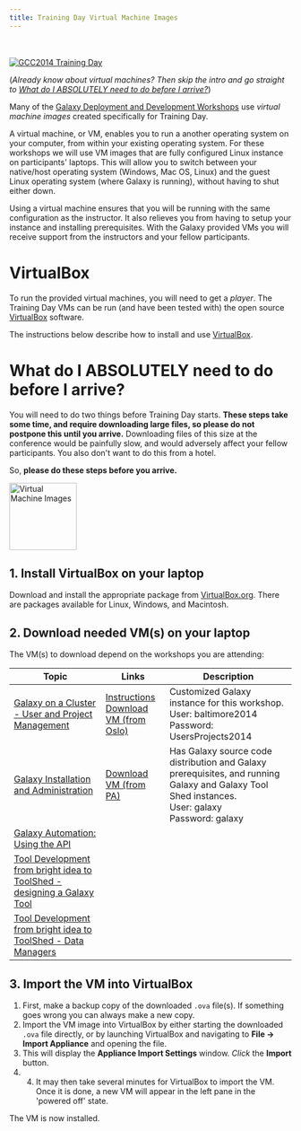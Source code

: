 ```yaml
---
title: Training Day Virtual Machine Images
---
```

<slot name="/events/gcc2014/header" />
<br /><br />



<slot name="/events/gcc2014/linkbox" />

<div class='left'><a href='/events/gcc2014/training-day/'><img src="/images/logos/GCC2014TDLogoSmall.png" alt="GCC2014 Training Day"  /></a></div>

(*Already know about virtual machines?  Then skip the intro and go straight to [What do I ABSOLUTELY need to do before I arrive?](/events/gcc2014/training-day/vms/#what-do-i-absolutely-need-to-do-before-i-arrive)*)

Many of the [Galaxy Deployment and Development Workshops](/events/gcc2014/training-day/#galaxy-deployment-and-development-workshops) use *virtual machine images* created specifically for Training Day.

A virtual machine, or VM, enables you to run a another operating system on your computer, from within your existing operating system. For these workshops we will use VM images that are fully configured Linux instance on participants' laptops. This will allow you to switch between your native/host operating system (Windows, Mac OS, Linux) and the guest Linux operating system (where Galaxy is running), without having to shut either down.

Using a virtual machine ensures that you will be running with the same configuration as the instructor. It also relieves you from having to setup your instance and installing prerequisites. With the Galaxy provided VMs you will receive support from the instructors and your fellow participants.

# VirtualBox

To run the provided virtual machines, you will need to get a *player*.  The Training Day VMs can be run (and have been tested with) the open source [VirtualBox](https://www.virtualbox.org/wiki/Downloads) software.

The instructions below describe how to install and use [VirtualBox](https://www.virtualbox.org/wiki/Downloads).

# What do I ABSOLUTELY need to do before I arrive?

You will need to do two things before Training Day starts. **These steps take some time, and require downloading large files, so please do not postpone this until you arrive.** Downloading files of this size at the conference would be painfully slow, and would adversely affect your fellow participants.  You also don't want to do this from a hotel.

So, **please do these steps before you arrive.**

<div class='right'><a href='https://www.virtualbox.org/wiki/Downloads'><img src="/images/logos/VirtualBox180.png" alt="Virtual Machine Images" width="120" /></a></div>

## 1. Install VirtualBox on your laptop

Download and install the appropriate package from [VirtualBox.org](https://www.virtualbox.org/wiki/Downloads).  There are packages available for Linux, Windows, and Macintosh.

## 2. Download needed VM(s) on your laptop

The VM(s) to download depend on the workshops you are attending:


| Topic |  Links  |  Description  |
| ----- | ------ | ------------ |
| [Galaxy on a Cluster - User and Project Management](/events/gcc2014/training-day/#galaxy-on-a-cluster-user-and-project-management) |  [Instructions](http://www.usit.uio.no/om/organisasjon/uav/itf/intern-doc/galaxy/virtualbox-installation.html) <br /> [Download VM (from Oslo)](http://folk.uio.no/nikolaiv/GCC2014-Users-Projects.ova)  |  Customized Galaxy instance for this workshop.<div class='indent'>User: baltimore2014<br />Password: UsersProjects2014</div>  |
| [Galaxy Installation and Administration](/events/gcc2014/training-day/#galaxy-installation-and-administration) |  [Download VM (from PA)](http://depot.galaxyproject.org/GCC2014.ova)  |  Has Galaxy source code distribution and Galaxy prerequisites, and running Galaxy and Galaxy Tool Shed instances.<div class='indent'>User: galaxy<br />Password: galaxy</div>  |
| [Galaxy Automation: Using the API](/events/gcc2014/training-day/#galaxy-automation-using-the-api) |
| [Tool Development from bright idea to ToolShed - designing a Galaxy Tool](/events/gcc2014/training-day/#tool-development-from-bright-idea-to-toolshed-designing-a-galaxy-tool) |
| [Tool Development from bright idea to ToolShed - Data Managers](/events/gcc2014/training-day/data-managers/) |

## 3. Import the VM into VirtualBox

1. First, make a backup copy of the downloaded `.ova` file(s). If something goes wrong you can always make a new copy.
1. Import the VM image into VirtualBox by either starting the downloaded `.ova` file directly, or by launching VirtualBox and navigating to **File &rarr; Import Appliance** and opening the file.
1. This will display the **Appliance Import Settings** window. *Click* the **Import** button.
1. 4. It may then take several minutes for VirtualBox to import the VM. Once it is done, a new VM will appear in the left pane in the 'powered off' state.

The VM is now installed.


<slot name="/events/gcc2014/footer" />

